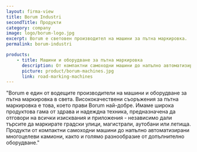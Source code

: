 ```yaml
---
layout: firma-view
title: Borum Industri
secondTitle: Продукти
category: company
image: logo/borum-logo.jpg
excerpt: Borum е световен производител на машини за пътна маркировка.
permalink: borum-industri

products:
    - title: Машини и оборудване за пътна маркировка
      description: От компактни самоходни машини до напълно автоматизирани многоцелеви камиони
      picture: product/borum-machines.jpg
      link: road-marking-machines
---
```


"Borum е един от водещите производители на машини и оборудване за пътна маркировка в света. Висококачествени съоръжения за пътна маркировка е това, което прави Borum най-добре. Имаме широка продуктова гама от здрава и надеждна техника, предназначена да отговори на всички изисквания и приложения - независимо дали търсите да маркирате градски улици, магистрали, аутобани или летища. Продукти от компактни самоходни машини до напълно автоматизирани многоцелеви камиони, както и голямо разнообразие от допълнително оборудване."

